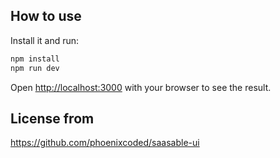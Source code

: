 
## How to use

Install it and run:

```bash
npm install
npm run dev
```

Open [http://localhost:3000](http://localhost:3000) with your browser to see the result.

## License from
https://github.com/phoenixcoded/saasable-ui
